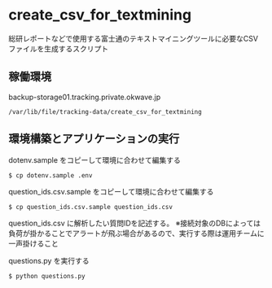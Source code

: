# create_csv_for_textmining
総研レポートなどで使用する富士通のテキストマイニングツールに必要なCSVファイルを生成するスクリプト

## 稼働環境

backup-storage01.tracking.private.okwave.jp
```
/var/lib/file/tracking-data/create_csv_for_textmining
```

## 環境構築とアプリケーションの実行

dotenv.sample をコピーして環境に合わせて編集する
```
$ cp dotenv.sample .env
```

question_ids.csv.sample をコピーして環境に合わせて編集する
```
$ cp question_ids.csv.sample question_ids.csv
```

question_ids.csv に解析したい質問IDを記述する。
※接続対象のDBによっては負荷が掛かることでアラートが飛ぶ場合があるので、実行する際は運用チームに一声掛けること

questions.py を実行する
```
$ python questions.py
```
